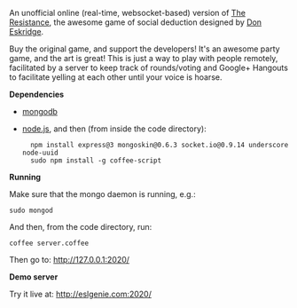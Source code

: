 An unofficial online (real-time, websocket-based) version of [The Resistance](http://boardgamegeek.com/boardgame/41114/the-resistance), the awesome game of social deduction designed by [Don Eskridge](http://boardgamegeek.com/boardgamedesigner/11906/don-eskridge).

Buy the original game, and support the developers! It's an awesome party game, and the art is great! This is just a way to play with people remotely, facilitated by a server to keep track of rounds/voting and Google+ Hangouts to facilitate yelling at each other until your voice is hoarse.

__Dependencies__

* [mongodb](http://www.mongodb.org/)
* [node.js](http://nodejs.org/), and then (from inside the code directory):

		npm install express@3 mongoskin@0.6.3 socket.io@0.9.14 underscore node-uuid
		sudo npm install -g coffee-script

__Running__

Make sure that the mongo daemon is running, e.g.:

	sudo mongod

And then, from the code directory, run:

	coffee server.coffee
	
Then go to: http://127.0.0.1:2020/

__Demo server__

Try it live at: http://eslgenie.com:2020/
